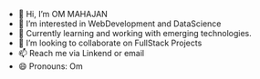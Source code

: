 - 👋 Hi, I’m OM MAHAJAN
- 👀 I’m interested in WebDevelopment and DataScience
- 🌱 Currently learning and working with emerging technologies.
- 💞️ I’m looking to collaborate on FullStack Projects 
- 📫 Reach me via Linkend or email
- 😄 Pronouns: Om
